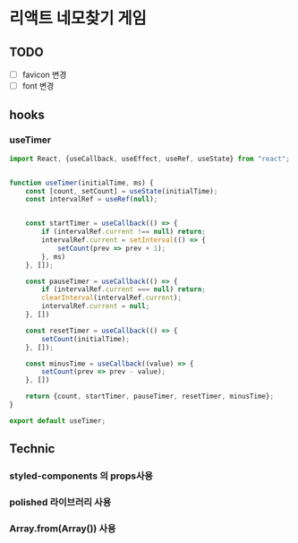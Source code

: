 # 리액트 네모찾기 게임

## TODO 

- [ ] favicon 변경
- [ ] font 변경

## hooks

### useTimer

```javascript
import React, {useCallback, useEffect, useRef, useState} from "react";


function useTimer(initialTime, ms) {
    const [count, setCount] = useState(initialTime);
    const intervalRef = useRef(null);


    const startTimer = useCallback(() => {
        if (intervalRef.current !== null) return;
        intervalRef.current = setInterval(() => {
            setCount(prev => prev + 1);
        }, ms)
    }, []);

    const pauseTimer = useCallback(() => {
        if (intervalRef.current === null) return;
        clearInterval(intervalRef.current);
        intervalRef.current = null;
    }, [])

    const resetTimer = useCallback(() => {
        setCount(initialTime);
    }, []);

    const minusTime = useCallback((value) => {
        setCount(prev => prev - value);
    }, [])

    return {count, startTimer, pauseTimer, resetTimer, minusTime};
}

export default useTimer;
```

## Technic

### styled-components 의 props사용

### polished 라이브러리 사용

### Array.from(Array()) 사용

